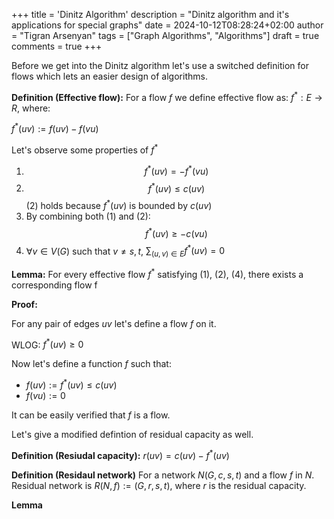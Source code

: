 +++
title = 'Dinitz Algorithm'
description = "Dinitz algorithm and it's applications for special graphs"
date = 2024-10-12T08:28:24+02:00
author = "Tigran Arsenyan"
tags = ["Graph Algorithms", "Algorithms"]
draft = true
comments = true
+++

Before we get into the Dinitz algorithm let's use a switched definition
for flows which lets an easier design of algorithms.

**Definition (Effective flow):** For a flow $f$ we define effective flow as: $f^{*} : E \rightarrow R$, where: 

$f^{*}(uv) := f(uv) - f(vu)$

Let's observe some properties of $f^{*}$

1. $$f^{*}(uv) = -f^{*}(vu)$$
2. $$f^{*}(uv) \leq c(uv)$$
    (2) holds because $f^{*}(uv)$ is bounded by $c(uv)$
3. By combining both (1) and (2): $$f^{*}(uv) \geq -c(vu)$$
4. $\forall v \in V(G)$ such that $v \neq s,t$,  $\sum_{(u,v) \in E} f^{*}(uv) = 0$

**Lemma:** For every effective flow $f^{*}$ satisfying (1), (2), (4), there exists a 
corresponding flow f

**Proof:**

For any pair of edges $uv$ let's define a flow $f$ on it. 

WLOG: $f^{*}(uv) \geq 0$

Now let's define a function $f$ such that:

- $f(uv) := f^{*}(uv) \leq c(uv)$
- $f(vu) := 0$

It can be easily verified that $f$ is a flow.


Let's give a modified defintion of residual capacity as well.

**Definition (Resiudal capacity):** $r(uv) = c(uv) - f^{*}(uv)$


**Definition (Residaul network)** For a network $N(G, c, s, t)$ and a flow $f$ in $N$.
Residual network is $R(N, f) := (G, r, s, t)$, where $r$ is the residual capacity. 

**Lemma**
